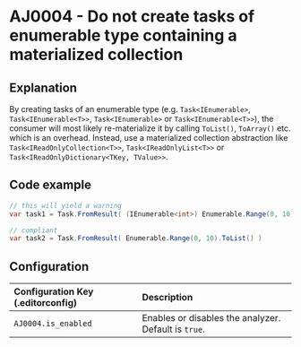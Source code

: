 # AJ0004 - Do not create tasks of enumerable type containing a materialized collection

## Explanation

By creating tasks of an enumerable type (e.g. `Task<IEnumerable>`, `Task<IEnumerable<T>>`, `Task<IEnumerable>` or
`Task<IEnumerable<T>>`), the consumer will most likely re-materialize it by calling `ToList()`, `ToArray()` etc. which
is
an overhead. Instead, use a materialized collection abstraction like  `Task<IReadOnlyCollection<T>>`,
`Task<IReadOnlyList<T>>` or `Task<IReadOnlyDictionary<TKey, TValue>>`.

## Code example

````csharp
// this will yield a warning
var task1 = Task.FromResult( (IEnumerable<int>) Enumerable.Range(0, 10).ToList() )

// compliant
var task2 = Task.FromResult( Enumerable.Range(0, 10).ToList() )
````

## Configuration

| Configuration Key (.editorconfig) | Description                                          |
|:----------------------------------|:-----------------------------------------------------|
| `AJ0004.is_enabled`               | Enables or disables the analyzer. Default is `true`. |
